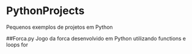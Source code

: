 # PythonProjects
Pequenos exemplos de projetos em Python

##Forca.py
	Jogo da forca desenvolvido em Python utilizando functions e loops for

